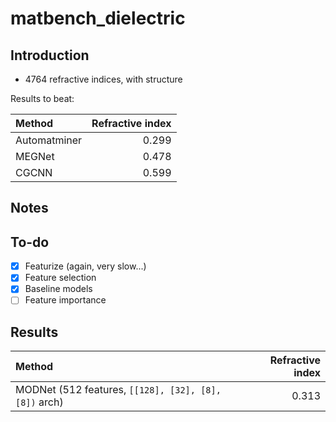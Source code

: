 # matbench_dielectric

## Introduction

- 4764 refractive indices, with structure

Results to beat:

| Method | Refractive index |
|:-------|-----------------:|
| Automatminer | 0.299 |
| MEGNet | 0.478 |
| CGCNN | 0.599 |

## Notes

## To-do

- [x] Featurize (again, very slow...)
- [x] Feature selection 
- [x] Baseline models
- [ ] Feature importance

## Results

| Method | Refractive index |
|:-------|-----------------:|
| MODNet (512 features, `[[128], [32], [8], [8])` arch) | 0.313 |
